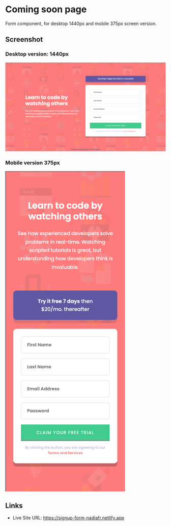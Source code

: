 # Coming soon page

Form component, for desktop 1440px and mobile 375px screen version.

## Screenshot

### Desktop version: 1440px

![Image](screenshots/Screenshot-desktop.png)

### Mobile version 375px

![Image](screenshots/Screenshot-mobile.png)

## Links

- Live Site URL:
https://signup-form-nadiafr.netlify.app
